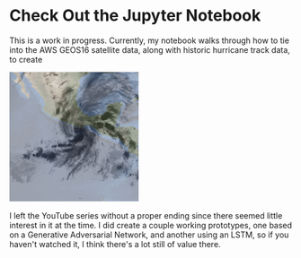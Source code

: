 # Check Out the Jupyter Notebook

This is a work in progress. Currently, my notebook walks through how to tie into the AWS GEOS16 satellite data, along with historic hurricane track data, to create 

![image](https://github.com/M00NSH0T/Hurricanes/blob/master/2021%20update/storm_centered/centered_2017152N14262_20171523.png)


I left the YouTube series without a proper ending since there seemed little interest in it at the time. I did create a couple working prototypes, one based on a Generative Adversarial Network, and another using an LSTM, so if you haven't watched it, I think there's a lot still of value there.


